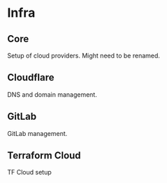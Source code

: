 # Infra

## Core

Setup of cloud providers. Might need to be renamed.

## Cloudflare

DNS and domain management.

## GitLab

GitLab management.

## Terraform Cloud

TF Cloud setup
